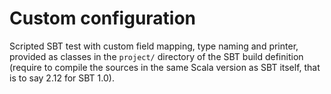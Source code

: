 # Custom configuration

Scripted SBT test with custom field mapping, type naming and printer, provided as classes in the `project/` directory of the SBT build definition (require to compile the sources in the same Scala version as SBT itself, that is to say 2.12 for SBT 1.0).
